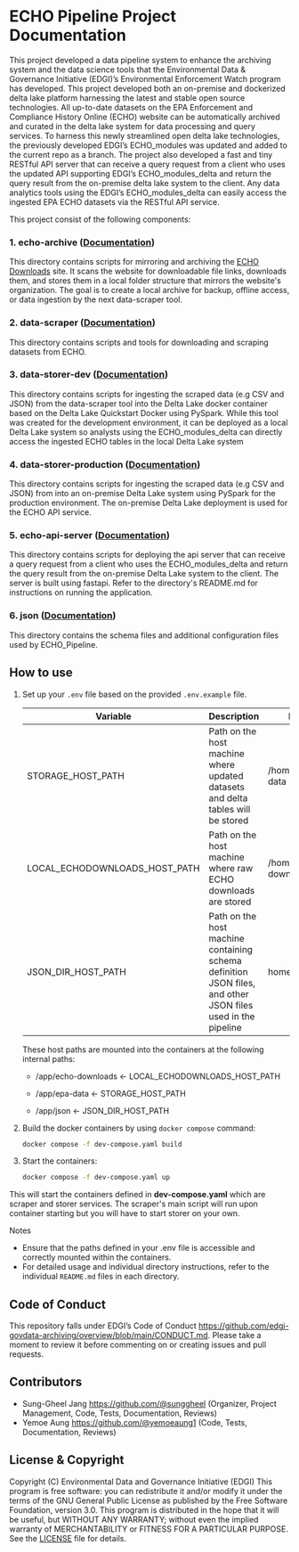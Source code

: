 # ECHO Pipeline Project Documentation

This project developed a data pipeline system to enhance the archiving system and the data science tools that the Environmental Data & Governance Initiative (EDGI)’s Environmental Enforcement Watch program has developed. This project developed both an on-premise and dockerized delta lake platform harnessing the latest and stable open source technologies. All up-to-date datasets on the EPA Enforcement and Compliance History Online (ECHO) website can be automatically archived and curated in the delta lake system for data processing and query services. To harness this newly streamlined open delta lake technologies, the previously developed EDGI’s ECHO_modules was updated and added to the current repo as a branch. The project also developed a fast and tiny RESTful API server that can receive a query request from a client who uses the updated API supporting EDGI’s ECHO_modules_delta and return the query result from the on-premise delta lake system to the client. Any data analytics tools using the EDGI’s ECHO_modules_delta can easily access the ingested EPA ECHO datasets via the RESTful API service. 

This project consist of the following components:

### 1. echo-archive ([Documentation](echo-archive/README.md))
This directory contains scripts for mirroring and archiving the [ECHO Downloads](https://echo.epa.gov/files/echodownloads/) site. It scans the website for downloadable file links, downloads them, and stores them in a local folder structure that mirrors the website's organization. The goal is to create a local archive for backup, offline access, or data ingestion by the next data-scraper tool.

### 2. data-scraper ([Documentation](data-scraper/README.md))
This directory contains scripts and tools for downloading and scraping datasets from ECHO.

### 3. data-storer-dev ([Documentation](data-storer-dev/README.md))
This directory contains scripts for ingesting the scraped data (e.g CSV and JSON) from the data-scraper tool into the Delta Lake docker container based on the Delta Lake Quickstart Docker using PySpark. While this tool was created for the development environment, it can be deployed as a local Delta Lake system so analysts using the ECHO_modules_delta can directly access the ingested ECHO tables in the local Delta Lake system

### 4. data-storer-production ([Documentation](data-storer-production/README.md))
This directory contains scripts for ingesting the scraped data (e.g CSV and JSON) from into an on-premise Delta Lake system using PySpark for the production environment. The on-premise Delta Lake deployment is used for the ECHO API service.

### 5. echo-api-server ([Documentation](echo-api-server/README.md))
This directory contains scripts for deploying the api server that can receive a query request from a client who uses the ECHO_modules_delta and return the query result from the on-premise Delta Lake system to the client. The server is built using fastapi. Refer to the directory's README.md for instructions on running the application.

### 6. json ([Documentation](json/README.md))
This directory contains the schema files and additional configuration files used by ECHO_Pipeline.


## How to use
1. Set up your `.env` file based on the provided `.env.example` file.
    
    Variable | Description | Example
    ---------|-------------|--------
    | STORAGE_HOST_PATH | Path on the host machine where updated datasets and delta tables will be stored | /home/user/epa-data
    LOCAL_ECHODOWNLOADS_HOST_PATH | Path on the host machine where raw ECHO downloads are stored | /home/user/echo-downloads
    JSON_DIR_HOST_PATH | Path on the host machine containing schema definition JSON files, and other JSON files used in the pipeline | home/user/json

    These host paths are mounted into the containers at the following internal paths:

    - /app/echo-downloads ← LOCAL_ECHODOWNLOADS_HOST_PATH

    - /app/epa-data ← STORAGE_HOST_PATH

    - /app/json ← JSON_DIR_HOST_PATH

2. Build the docker containers by using `docker compose` command:
    ```bash
    docker compose -f dev-compose.yaml build
    ```
3. Start the containers:
    ```bash
    docker compose -f dev-compose.yaml up
    ```
This will start the containers defined in **dev-compose.yaml** which are scraper and storer services. The scraper's main script will run upon container starting but you will have to start storer on your own. 

Notes
- Ensure that the paths defined in your .env file is accessible and correctly mounted within the containers.
- For detailed usage and individual directory instructions, refer to the individual `README.md` files in each directory.

## Code of Conduct
This repository falls under EDGI’s Code of Conduct <https://github.com/edgi-govdata-archiving/overview/blob/main/CONDUCT.md>. Please take a moment to review it before commenting on or creating issues and pull requests.

## Contributors
- Sung-Gheel Jang <https://github.com/@sunggheel> (Organizer, Project Management, Code, Tests, Documentation, Reviews)
- Yemoe Aung <https://github.com/@yemoeaung1> (Code, Tests, Documentation, Reviews)

## License & Copyright
Copyright (C) Environmental Data and Governance Initiative (EDGI) This program is free software: you can redistribute it and/or modify it under the terms of the GNU General Public License as published by the Free Software Foundation, version 3.0.
This program is distributed in the hope that it will be useful, but WITHOUT ANY WARRANTY; without even the implied warranty of MERCHANTABILITY or FITNESS FOR A PARTICULAR PURPOSE.
See the [LICENSE](LICENSE) file for details.